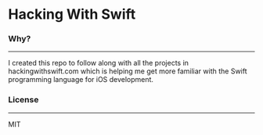 # Hacking With Swift

### Why?
----

I created this repo to follow along with all the projects in 
hackingwithswift.com which is helping me get more familiar with 
the Swift programming language for iOS development.

### License
----

MIT
